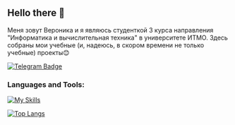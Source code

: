 ## Hello there 👋

Меня зовут Вероника и я являюсь студенткой 3 курса направления "Информатика и вычислительная техника" в университете ИТМО. Здесь собраны мои учебные (и, надеюсь, в скором времени не только учебные) проекты😊 

[![Telegram Badge](https://img.shields.io/badge/-Telegram-0088cc?style=flat-square&labelColor=0088cc&logo=telegram&logoColor=white&link=https://t.me/stubbor_nika)](https://t.me/stubbor_nika)

<h3 align="left">Languages and Tools:</h3>

[![My Skills](https://skillicons.dev/icons?i=java,spring,js,vue,docker,html,css,c,cpp,linux,idea&theme=light)](https://skillicons.dev)

[![Top Langs](https://github-readme-stats.vercel.app/api/top-langs/?username=NikaT1&hide=php,html&theme=light&langs_count=8&theme=radical&)](https://github.com/anuraghazra/github-readme-stats)
